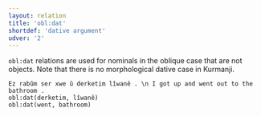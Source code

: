 ```yaml
---
layout: relation
title: 'obl:dat'
shortdef: 'dative argument'
udver: '2'
---
```


`obl:dat` relations are used for nominals in the oblique case that are not objects.
Note that there is no morphological dative case in Kurmanji.

~~~ sdparse
Ez rabûm ser xwe û derketim lîwanê . \n I got up and went out to the bathroom .
obl:dat(derketim, lîwanê)
obl:dat(went, bathroom)
~~~

<!-- Interlanguage links updated Po 6. listopadu 2023, 21:43:18 CET -->
